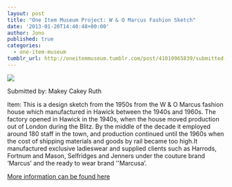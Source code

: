 ```yaml
---
layout: post
title: "One Item Museum Project: W & O Marcus Fashion Sketch"
date: '2013-01-20T14:40:48+00:00'
author: Jono
published: true
categories:
  - one-item-museum
tumblr_url: http://oneitemmuseum.tumblr.com/post/41010965839/submitted-by-makey-cakey-ruth-itemthis-is-a
---
```

<img src="https://ellis.scot/uploads/2013/01/drawing.jpg" />

Submitted by: Makey Cakey Ruth

Item: This is a design sketch from the 1950s from the W & O Marcus fashion house which manufactured in Hawick between the 1940s and 1960s. The factory opened in Hawick in the 1940s, when the house moved production out of London during the Blitz. By the middle of the decade it employed around 180 staff in the town, and production continued until the 1960s when the cost of shipping materials and goods by rail became too high.It manufactured exclusive ladieswear and supplied clients such as Harrods, Fortnum and Mason, Selfridges and Jenners under the couture brand ‘Marcus’ and the ready to wear brand ''Marcusa’.

<a href="http://archiveshub.ac.uk/data/gb582-hwuawom">More information can be found here</a>
